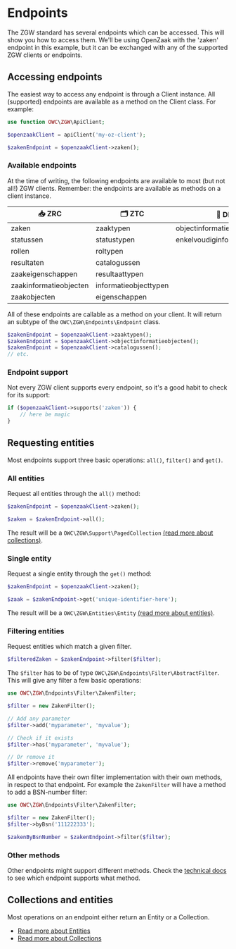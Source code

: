 # Endpoints

The ZGW standard has several endpoints which can be accessed. This will show you how to access them. We'll be using OpenZaak with the 'zaken' endpoint in this example, but it can be exchanged with any of the supported ZGW clients or endpoints.

## Accessing endpoints

The easiest way to access any endpoint is through a Client instance. All (supported) endpoints are available as a method on the Client class. For example:
```php
use function OWC\ZGW\ApiClient;

$openzaakClient = apiClient('my-oz-client');

$zakenEndpoint = $openzaakClient->zaken();
```

### Available endpoints

At the time of writing, the following endpoints are available to most (but not all!) ZGW clients. Remember: the endpoints are available as methods on a client instance.

| 📥 ZRC | 🗂️ ZTC | 📄 DRC |
|--|--|--|
| zaken | zaaktypen | objectinformatieobjecten |
| statussen | statustypen | enkelvoudiginformatieobjecten |
| rollen | roltypen |  |
| resultaten | catalogussen |  |
| zaakeigenschappen | resultaattypen |  |
| zaakinformatieobjecten | informatieobjecttypen |  |
| zaakobjecten | eigenschappen |  |

All of these endpoints are callable as a method on your client. It will return an subtype of the `OWC\ZGW\Endpoints\Endpoint` class.

```php
$zakenEndpoint = $openzaakClient->zaaktypen();
$zakenEndpoint = $openzaakClient->objectinformatieobjecten();
$zakenEndpoint = $openzaakClient->catalogussen();
// etc.
```

### Endpoint support

Not every ZGW client supports every endpoint, so it's a good habit to check for its support:

```php
if ($openzaakClient->supports('zaken')) {
    // here be magic
}
```

## Requesting entities

Most endpoints support three basic operations: `all()`, `filter()` and `get()`.

### All entities

Request all entities through the `all()` method:

```php
$zakenEndpoint = $openzaakClient->zaken();

$zaken = $zakenEndpoint->all();
```

The result will be a `OWC\ZGW\Support\PagedCollection` [(read more about collections)](collections.md). 

### Single entity

Request a single entity through the `get()` method:

```php
$zakenEndpoint = $openzaakClient->zaken();

$zaak = $zakenEndpoint->get('unique-identifier-here');
```

The result will be a `OWC\ZGW\Entities\Entity` [(read more about entities)](entities.md).

### Filtering entities

Request entities which match a given filter. 

```php
$filteredZaken = $zakenEndpoint->filter($filter);
```

The `$filter` has to be of type `OWC\ZGW\Endpoints\Filter\AbstractFilter`. This will give any filter a few basic operations:

```php
use OWC\ZGW\Endpoints\Filter\ZakenFilter;

$filter = new ZakenFilter();

// Add any parameter
$filter->add('myparameter', 'myvalue');

// Check if it exists
$filter->has('myparameter', 'myvalue');

// Or remove it
$filter->remove('myparameter');

```

All endpoints have their own filter implementation with their own methods, in respect to that endpoint. For example the `ZakenFilter` will have a method to add a BSN-number filter:

```php
use OWC\ZGW\Endpoints\Filter\ZakenFilter;

$filter = new ZakenFilter();
$filter->byBsn('111222333');

$zakenByBsnNumber = $zakenEndpoint->filter($filter);
```

### Other methods

Other endpoints might support different methods. Check the [technical docs]() to see which endpoint supports what method.

## Collections and entities

Most operations on an endpoint either return an Entity or a Collection. 

- [Read more about Entities](entities.md)
- [Read more about Collections](collections.md)
